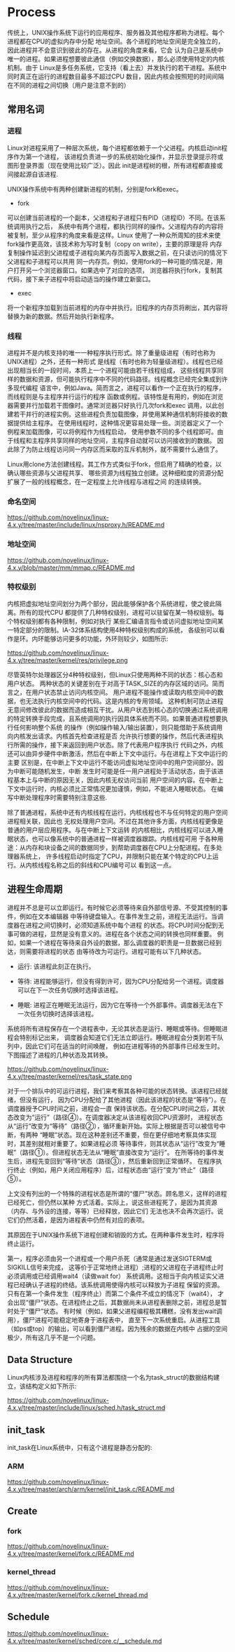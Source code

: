 Process
========================================

传统上，UNIX操作系统下运行的应用程序、服务器及其他程序都称为进程。每个进程都在CPU的虚拟内存中分配
地址空间。各个进程的地址空间是完全独立的，因此进程并不会意识到彼此的存在。从进程的角度来看，它会
认为自己是系统中唯一的进程。如果进程想要彼此通信（例如交换数据），那么必须使用特定的内核机制。由于
Linux是多任务系统，它支持（看上去）并发执行的若干进程。系统中同时真正在运行的进程数目最多不超过CPU
数目，因此内核会按照短的时间间隔在不同的进程之间切换（用户是注意不到的）

常用名词
----------------------------------------

### 进程

Linux对进程采用了一种层次系统，每个进程都依赖于一个父进程。内核启动init程序作为第一个进程，
该进程负责进一步的系统初始化操作，并显示登录提示符或图形登录界面（现在使用比较广泛）。因此
init是进程树的根，所有进程都直接或间接起源自该进程.

UNIX操作系统中有两种创建新进程的机制，分别是fork和exec。

* fork

可以创建当前进程的一个副本，父进程和子进程只有PID（进程ID）不同。在该系统调用执行之后，
系统中有两个进程，都执行同样的操作。父进程内存的内容将被复制，至少从程序的角度来看是这样。Linux
使用了一种众所周知的技术来使fork操作更高效，该技术称为写时复制（copy on write），主要的原理是将
内存复制操作延迟到父进程或子进程向某内存页面写入数据之前，在只读访问的情况下父进程和子进程可以共用
同一内存页。例如，使用fork的一种可能的情况是，用户打开另一个浏览器窗口。如果选中了对应的选项，
浏览器将执行fork，复制其代码，接下来子进程中将启动适当的操作建立新窗口。

* exec

将一个新程序加载到当前进程的内存中并执行。旧程序的内存页将刷出，其内容将替换为新的数据。然后开始执行新程序。

### 线程

进程并不是内核支持的唯一一种程序执行形式。除了重量级进程（有时也称为UNIX进程）之外，还有一种形式
是线程（有时也称为轻量级进程）。线程也已经出现相当长的一段时间，本质上一个进程可能由若干线程组成，
这些线程共享同样的数据和资源，但可能执行程序中不同的代码路径。线程概念已经完全集成到许多现代编程
语言中，例如Java。简而言之，进程可以看作一个正在执行的程序，而线程则是与主程序并行运行的程序
函数或例程。该特性是有用的，例如在浏览器需要并行加载若干图像时。通常浏览器只好执行几次fork和exec
调用，以此创建若干并行的进程实例。这些进程负责加载图像，并使用某种通信机制将接收的数据提供给主程序。
在使用线程时，这种情况更容易处理一些。浏览器定义了一个例程来加载图像，可以将例程作为线程启动，
使用参数不同的多个线程即可。由于线程和主程序共享同样的地址空间，主程序自动就可以访问接收到的数据。
因此除了为防止线程访问同一内存区而采取的互斥机制外，就不需要什么通信了。

Linux用clone方法创建线程。其工作方式类似于fork，但启用了精确的检查，以确认哪些资源与父进程共享、
哪些资源为线程独立创建。这种细粒度的资源分配扩展了一般的线程概念，在一定程度上允许线程与进程之间
的连续转换。

### 命名空间

https://github.com/novelinux/linux-4.x.y/tree/master/include/linux/nsproxy.h/README.md

### 地址空间

https://github.com/novelinux/linux-4.x.y/blob/master/mm/mmap.c/README.md

### 特权级别

内核把虚拟地址空间划分为两个部分，因此能够保护各个系统进程，使之彼此隔离。所有的现代CPU
都提供了几种特权级别，进程可以驻留在某一特权级别。每个特权级别都有各种限制，例如对执行
某些汇编语言指令或访问虚拟地址空间某一特定部分的限制。IA-32体系结构使用4种特权级别构成的系统，
各级别可以看作是环。内环能够访问更多的功能，外环则较少，如图所示:

https://github.com/novelinux/linux-4.x.y/tree/master/kernel/res/privilege.png

尽管英特尔处理器区分4种特权级别，但Linux只使用两种不同的状态：核心态和用户状态。
两种状态的关键差别在于对高于TASK_SIZE的内存区域的访问。简而言之，在用户状态禁止访问内核空间。
用户进程不能操作或读取内核空间中的数据，也无法执行内核空间中的代码。这是内核的专用领域。
这种机制可防止进程无意间修改彼此的数据而造成相互干扰。从用户状态到核心态的切换通过系统调用
的特定转换手段完成，且系统调用的执行因具体系统而不同。如果普通进程想要执行任何影响整个系统
的操作（例如操作输入/输出装置），则只能借助于系统调用向内核发出请求。内核首先检查进程是否
允许执行想要的操作，然后代表进程执行所需的操作，接下来返回到用户状态。除了代表用户程序执行
代码之外，内核还可以由异步硬件中断激活，然后在中断上下文中运行。与在进程上下文中运行的主要
区别是，在中断上下文中运行不能访问虚拟地址空间中的用户空间部分。因为中断可能随机发生，中断
发生时可能是任一用户进程处于活动状态，由于该进程基本上与中断的原因无关，因此内核无权访问当前
用户空间的内容。在中断上下文中运行时，内核必须比正常情况更加谨慎，例如，不能进入睡眠状态。
在编写中断处理程序时需要特别注意这些.

除了普通进程，系统中还有内核线程在运行。内核线程也不与任何特定的用户空间进程相关联，因此也
无权处理用户空间。不过在其他许多方面，内核线程更像是普通的用户层应用程序。与在中断上下文运转
的内核相比，内核线程可以进入睡眠状态，也可以像系统中的普通进程一样被调度器跟踪。内核线程可用
于各种用途：从内存和块设备之间的数据同步，到帮助调度器在CPU上分配进程。在多处理器系统上，
许多线程启动时指定了CPU，并限制只能在某个特定的CPU上运行。从内核线程名称之后的斜线和CPU编号可以
看到这一点。

进程生命周期
----------------------------------------

进程并不总是可以立即运行。有时候它必须等待来自外部信号源、不受其控制的事件，例如在文本编辑器
中等待键盘输入。在事件发生之前，进程无法运行。当调度器在进程之间切换时，必须知道系统中每个进程
的状态。将CPU时间分配到无事可做的进程，显然是没有意义的。进程在各个状态之间的转换也同样重要。
例如，如果一个进程在等待来自外设的数据，那么调度器的职责是一旦数据已经到达，则需要将进程的状态
由等待改为可运行。进程可能有以下几种状态。

* 运行: 该进程此刻正在执行。

* 等待: 进程能够运行，但没有得到许可，因为CPU分配给另一个进程。调度器可以在下一次任务切换时选择该进程。

* 睡眠: 进程正在睡眠无法运行，因为它在等待一个外部事件。调度器无法在下一次任务切换时选择该进程。

系统将所有进程保存在一个进程表中，无论其状态是运行、睡眠或等待。但睡眠进程会特别标记出来，
调度器会知道它们无法立即运行。睡眠进程会分类到若干队列中，因此它们可在适当的时间唤醒，
例如在进程等待的外部事件已经发生时。下图描述了进程的几种状态及其转换。

https://github.com/novelinux/linux-4.x.y/tree/master/kernel/res/task_state.png

对于一个排队中的可运行进程，我们来考察其各种可能的状态转换。该进程已经就绪，但没有运行，
因为CPU分配给了其他进程（因此该进程的状态是“等待”）。在调度器授予CPU时间之前，进程会一直
保持该状态。在分配CPU时间之后，其状态改变为“运行”（路径④）。在调度器决定从该进程收回CPU资源时，
进程状态从“运行”改变为“等待”（路径②），循环重新开始。实际上根据是否可以被信号中断，有两种
“睡眠”状态。现在这种差别还不重要，但在更仔细地考察具体实现时，其差别就相对重要了。如果进程必须
等待事件，则其状态从“运行”改变为“睡眠”（路径①）。但进程状态无法从“睡眠”直接改变为“运行”。
在所等待的事件发生后，进程先变回到“等待”状态（路径③），然后重新回到正常循环。
在程序执行终止（例如，用户关闭应用程序）后，过程状态由“运行”变为“终止”（路径⑤）。

上文没有列出的一个特殊的进程状态是所谓的“僵尸”状态。顾名思义，这样的进程已经死亡，但仍然以某种
方式活着。实际上，说这些进程死了，是因为其资源（内存、与外设的连接，等等）已经释放，因此它们
无法也决不会再次运行。说它们仍然活着，是因为进程表中仍然有对应的表项。

其原因在于UNIX操作系统下进程创建和销毁的方式。在两种事件发生时，程序将终止运行。

第一，程序必须由另一个进程或一个用户杀死（通常是通过发送SIGTERM或SIGKILL信号来完成，
这等价于正常地终止进程）;进程的父进程在子进程终止时必须调用或已经调用wait4（读做wait for）
系统调用。这相当于向内核证实父进程已经确认子进程的终结。该系统调用使得内核可以释放为子进程
保留的资源。只有在第一个条件发生（程序终止）而第二个条件不成立的情况下（wait4），
才会出现“僵尸”状态。在进程终止之后，其数据尚未从进程表删除之前，进程总是暂时处于“僵尸”状态。
有时候（例如，如果父进程编程极其糟糕，没有发出wait调用），僵尸进程可能稳定地寄身于进程表中，
直至下一次系统重启。从进程工具（如ps或top）的输出，可以看到僵尸进程。因为残余的数据在内核中
占据的空间极少，所有这几乎不是一个问题。

Data Structure
----------------------------------------

Linux内核涉及进程和程序的所有算法都围绕一个名为task_struct的数据结构建立，该结构定义如下所示:

https://github.com/novelinux/linux-4.x.y/tree/master/include/linux/sched.h/task_struct.md

init_task
----------------------------------------

init_task在Linux系统中，只有这个进程是静态分配的:

### ARM

https://github.com/novelinux/linux-4.x.y/tree/master/arch/arm/kernel/init_task.c/README.md

Create
----------------------------------------

### fork

https://github.com/novelinux/linux-4.x.y/tree/master/kernel/fork.c/README.md

### kernel_thread

https://github.com/novelinux/linux-4.x.y/tree/master/kernel/fork.c/kernel_thread.md

Schedule
----------------------------------------

https://github.com/novelinux/linux-4.x.y/tree/master/kernel/sched/core.c/__schedule.md
